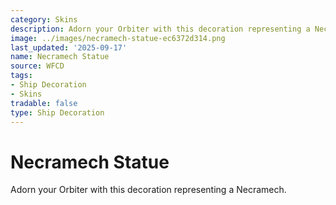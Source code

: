 ```yaml
---
category: Skins
description: Adorn your Orbiter with this decoration representing a Necramech.
image: ../images/necramech-statue-ec6372d314.png
last_updated: '2025-09-17'
name: Necramech Statue
source: WFCD
tags:
- Ship Decoration
- Skins
tradable: false
type: Ship Decoration
---
```


# Necramech Statue

Adorn your Orbiter with this decoration representing a Necramech.

